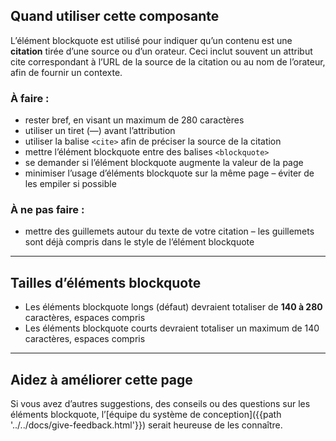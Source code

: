 ## Quand utiliser cette composante

L’élément blockquote est utilisé pour indiquer qu’un contenu est une **citation** tirée d’une source ou d’un orateur. Ceci inclut souvent un attribut cite correspondant à l’URL de la source de la citation ou au nom de l’orateur, afin de fournir un contexte.

### À faire&nbsp;:
* rester bref, en visant un maximum de 280 caractères
* utiliser un tiret (—) avant l’attribution
* utiliser la balise `<cite>` afin de préciser la source de la citation
* mettre l’élément blockquote entre des balises `<blockquote>`
* se demander si l’élément blockquote augmente la valeur de la page
* minimiser l’usage d’éléments blockquote sur la même page &ndash; éviter de les empiler si possible

### À ne pas faire&nbsp;:

* mettre des guillemets autour du texte de votre citation &ndash; les guillemets sont déjà compris dans le style de l’élément blockquote

<hr>

## Tailles d’éléments blockquote
* Les éléments blockquote longs (défaut) devraient totaliser de **140 à 280** caractères, espaces compris
* Les éléments blockquote courts devraient totaliser un maximum de 140 caractères, espaces compris

<hr>

## Aidez à améliorer cette page

Si vous avez d’autres suggestions, des conseils ou des questions sur les éléments blockquote, l’[équipe du système de conception]({{path '../../docs/give-feedback.html'}}) serait heureuse de les connaître.
